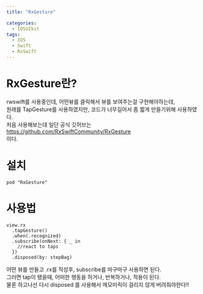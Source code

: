 ```yaml
---
title: "RxGesture"

categories:
  - IOSUIkit
tags:
  - IOS
  - Swift
  - RxSwift
---
```


# RxGesture란?

rwswift를 사용중인데, 어떤뷰를 클릭해서 뷰를 보여주는걸 구현해야하는데,  
원래를 TapGesture를 사용하였지만, 코드가 너무길어서 좀 짧게 만들기위해 사용하였다.   
처음 사용해보는데 일단 공식 깃허브는  
https://github.com/RxSwiftCommunity/RxGesture  
이다.  

# 설치

~~~
pod "RxGesture"
~~~

# 사용법

~~~
view.rx
  .tapGesture()
  .when(.recognized)
  .subscribe(onNext: { _ in
    //react to taps
  })
  .disposed(by: stepBag)
~~~
어떤 뷰를 만들고 .rx를 작성후, subscribe를 마구마구 사용하면 된다.  
그러면 tap이 됐을때, 어떠한 행동을 하거나, 반복하거나, 적용이 된다.  
물론 하고나선 다시 disposed 를 사용해서 메모미릭이 걸리지 않게 버려줘야한다!!
